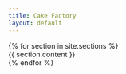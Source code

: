 ```yaml
---
title: Cake Factory
layout: default
---
```


<main class="page-content" aria-label="Content" onclick="$('.site-nav').removeClass('active')">
	<div itemscope itemtype="http://schema.org/Organization">
		<meta itemprop="name" content="cake factory">
		<meta itemprop="location" content="Boston">
	    {% for section in site.sections %}
	    	<section id="{{ section.title }}" class="closed">
	        	{{ section.content }}
	    	</section>
	    {% endfor %}
	</div><!-- itemscope -->
</main>